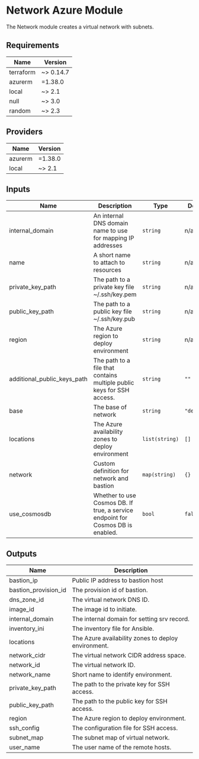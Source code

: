 # Network Azure Module

The Network module creates a virtual network with subnets.

<!-- BEGINNING OF PRE-COMMIT-TERRAFORM DOCS HOOK -->
## Requirements

| Name | Version |
|------|---------|
| terraform | ~> 0.14.7 |
| azurerm | =1.38.0 |
| local | ~> 2.1 |
| null | ~> 3.0 |
| random | ~> 2.3 |

## Providers

| Name | Version |
|------|---------|
| azurerm | =1.38.0 |
| local | ~> 2.1 |

## Inputs

| Name | Description | Type | Default | Required |
|------|-------------|------|---------|:--------:|
| internal_domain | An internal DNS domain name to use for mapping IP addresses | `string` | n/a | yes |
| name | A short name to attach to resources | `string` | n/a | yes |
| private_key_path | The path to a private key file ~/.ssh/key.pem | `string` | n/a | yes |
| public_key_path | The path to a public key file ~/.ssh/key.pub | `string` | n/a | yes |
| region | The Azure region to deploy environment | `string` | n/a | yes |
| additional_public_keys_path | The path to a file that contains multiple public keys for SSH access. | `string` | `""` | no |
| base | The base of network | `string` | `"default"` | no |
| locations | The Azure availability zones to deploy environment | `list(string)` | `[]` | no |
| network | Custom definition for network and bastion | `map(string)` | `{}` | no |
| use_cosmosdb | Whether to use Cosmos DB. If true, a service endpoint for Cosmos DB is enabled. | `bool` | `false` | no |

## Outputs

| Name | Description |
|------|-------------|
| bastion_ip | Public IP address to bastion host |
| bastion_provision_id | The provision id of bastion. |
| dns_zone_id | The virtual network DNS ID. |
| image_id | The image id to initiate. |
| internal_domain | The internal domain for setting srv record. |
| inventory_ini | The inventory file for Ansible. |
| locations | The Azure availability zones to deploy environment. |
| network_cidr | The virtual network CIDR address space. |
| network_id | The virtual network ID. |
| network_name | Short name to identify environment. |
| private_key_path | The path to the private key for SSH access. |
| public_key_path | The path to the public key for SSH access. |
| region | The Azure region to deploy environment. |
| ssh_config | The configuration file for SSH access. |
| subnet_map | The subnet map of virtual network. |
| user_name | The user name of the remote hosts. |

<!-- END OF PRE-COMMIT-TERRAFORM DOCS HOOK -->

